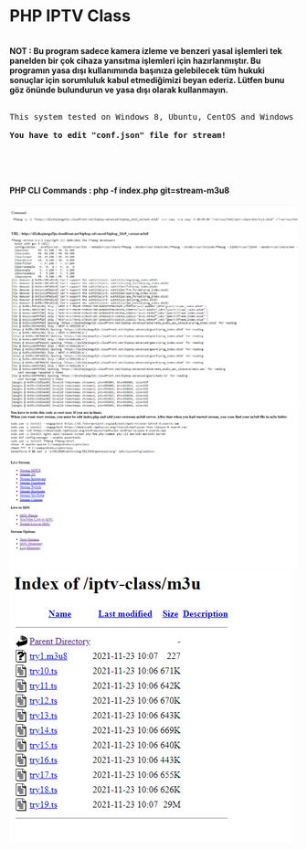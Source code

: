 <h1>PHP IPTV Class</h1>
</br>
<b>NOT : Bu program sadece kamera izleme ve benzeri yasal işlemleri tek panelden bir çok cihaza yansıtma işlemleri için hazırlanmıştır. Bu programın yasa dışı kullanımında başınıza gelebilecek tüm hukuki sonuçlar için sorumluluk kabul etmediğimizi beyan ederiz. Lütfen bunu göz önünde bulundurun ve yasa dışı olarak kullanmayın. <br></b>
<br>
<pre>
This system tested on Windows 8, Ubuntu, CentOS and Windows Server 2012<br>
<b>You have to edit "conf.json" file for stream!</n>
<br>
</pre>
<br><br>
<b>PHP CLI Commands : php -f index.php git=stream-m3u8</b><br><br>
<img src="img/1.png"></br>
<img src="img/2.png"></br>
<img src="img/3.png"></br>
